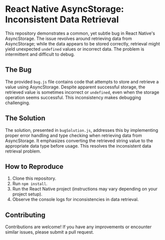 # React Native AsyncStorage: Inconsistent Data Retrieval

This repository demonstrates a common, yet subtle bug in React Native's AsyncStorage.  The issue revolves around retrieving data from AsyncStorage;  while the data appears to be stored correctly, retrieval might yield unexpected `undefined` values or incorrect data.  The problem is intermittent and difficult to debug.

## The Bug
The provided `bug.js` file contains code that attempts to store and retrieve a value using AsyncStorage.  Despite apparent successful storage, the retrieved value is sometimes incorrect or `undefined`, even when the storage operation seems successful. This inconsistency makes debugging challenging.

## The Solution
The solution, presented in `bugSolution.js`, addresses this by implementing proper error handling and type checking when retrieving data from AsyncStorage. It emphasizes converting the retrieved string value to the appropriate data type before usage.  This resolves the inconsistent data retrieval problem.

## How to Reproduce
1. Clone this repository.
2. Run `npm install`.
3. Run the React Native project (instructions may vary depending on your project setup).
4. Observe the console logs for inconsistencies in data retrieval.

## Contributing
Contributions are welcome!  If you have any improvements or encounter similar issues, please submit a pull request.